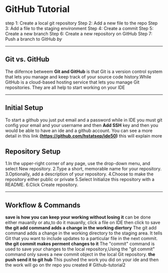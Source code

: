 # GitHub Tutorial
step 1: Create a local git repository
Step 2: Add a new file to the repo
Step 3: Add a file to the staging environment
Step 4: Create a commit
Step 5: Create a new branch
Step 6: Create a new repository on GitHub
Step 7: Push a branch to GitHub
_by <Yoavni>_

---
## Git vs. GitHub
The diifernce betweem __Git and GitHub__ is that Git is a version control system that lets you manage and keep track of your source code history.While GitHub is a cloud-based hosting service that lets you manage Git repositories.
They are all help to start working on your IDE 

---
## Initial Setup
To start a github you just put email and a password while in IDE you must git config your email and your username and then __Add SSH__ key and then you would be able to have an ide and a github account.
You can see a more detail in this link **(https://github.com/hstatsep/ide50)** this will explain more  


## Repository Setup
1.In the upper-right corner of any page, use the drop-down menu, and select New repository.
2.Type a short, memorable name for your repository. 
3.Optionally, add a description of your repository. 
4.Choose to make the repository either public or private
5.Select Initialize this repository with a README.
6.Click Create repository.


---
## Workflow & Commands
**save is how you can keep your working without losing it**
can be done either mauanlly or atu,to do it mauanlly, click a file on IDE then click to save 
**the git add command adds a change in the working diertory**
The git add command adds a change in the working directory to the staging area. It tells Git that you want to include updates to a particular file in the next commit. 
**the git commit makes perment changes to it**
The "commit" command is used to save your changes to the local repository,Using the "git commit" command only saves a new commit object in the local Git repository.
**the push send it to git hub**
This pushed the work you did on your ide and then the work will go on thr repo you created # Github-tutorial2
